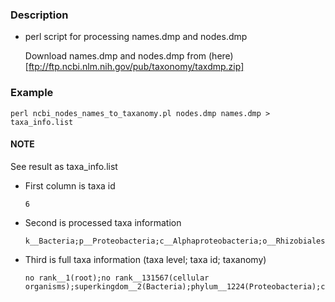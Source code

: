### Description

- perl script for processing names.dmp and nodes.dmp 

  Download names.dmp and nodes.dmp from (here)[ftp://ftp.ncbi.nlm.nih.gov/pub/taxonomy/taxdmp.zip]


### Example
```
perl ncbi_nodes_names_to_taxanomy.pl nodes.dmp names.dmp > taxa_info.list

```

#### NOTE

See result as taxa_info.list


- First column is taxa id 
  ```
  6
  ```
  
- Second is processed taxa information
  ```
  k__Bacteria;p__Proteobacteria;c__Alphaproteobacteria;o__Rhizobiales;f__Xanthobacteraceae;g__Azorhizobium
  ```

- Third is full taxa information (taxa level; taxa id; taxanomy)

  ```
  no rank__1(root);no rank__131567(cellular organisms);superkingdom__2(Bacteria);phylum__1224(Proteobacteria);class__28211(Alphaproteobacteria);order__356(Rhizobiales);family__335928(Xanthobacteraceae);genus__6(Azorhizobium)
  ```
